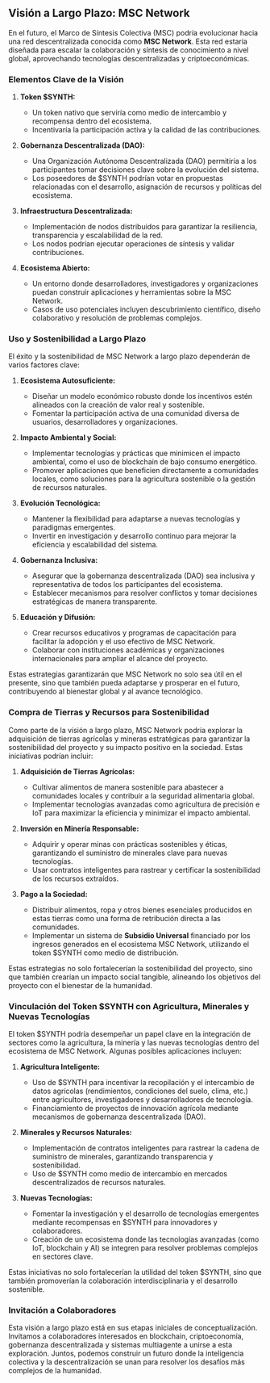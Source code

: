 ## Visión a Largo Plazo: MSC Network

En el futuro, el Marco de Síntesis Colectiva (MSC) podría evolucionar hacia una red descentralizada conocida como **MSC Network**. Esta red estaría diseñada para escalar la colaboración y síntesis de conocimiento a nivel global, aprovechando tecnologías descentralizadas y criptoeconómicas.

### Elementos Clave de la Visión

1.  **Token $SYNTH:**
    * Un token nativo que serviría como medio de intercambio y recompensa dentro del ecosistema.
    * Incentivaría la participación activa y la calidad de las contribuciones.

2.  **Gobernanza Descentralizada (DAO):**
    * Una Organización Autónoma Descentralizada (DAO) permitiría a los participantes tomar decisiones clave sobre la evolución del sistema.
    * Los poseedores de $SYNTH podrían votar en propuestas relacionadas con el desarrollo, asignación de recursos y políticas del ecosistema.

3.  **Infraestructura Descentralizada:**
    * Implementación de nodos distribuidos para garantizar la resiliencia, transparencia y escalabilidad de la red.
    * Los nodos podrían ejecutar operaciones de síntesis y validar contribuciones.

4.  **Ecosistema Abierto:**
    * Un entorno donde desarrolladores, investigadores y organizaciones puedan construir aplicaciones y herramientas sobre la MSC Network.
    * Casos de uso potenciales incluyen descubrimiento científico, diseño colaborativo y resolución de problemas complejos.

### Uso y Sostenibilidad a Largo Plazo

El éxito y la sostenibilidad de MSC Network a largo plazo dependerán de varios factores clave:

1.  **Ecosistema Autosuficiente:**
    * Diseñar un modelo económico robusto donde los incentivos estén alineados con la creación de valor real y sostenible.
    * Fomentar la participación activa de una comunidad diversa de usuarios, desarrolladores y organizaciones.

2.  **Impacto Ambiental y Social:**
    * Implementar tecnologías y prácticas que minimicen el impacto ambiental, como el uso de blockchain de bajo consumo energético.
    * Promover aplicaciones que beneficien directamente a comunidades locales, como soluciones para la agricultura sostenible o la gestión de recursos naturales.

3.  **Evolución Tecnológica:**
    * Mantener la flexibilidad para adaptarse a nuevas tecnologías y paradigmas emergentes.
    * Invertir en investigación y desarrollo continuo para mejorar la eficiencia y escalabilidad del sistema.

4.  **Gobernanza Inclusiva:**
    * Asegurar que la gobernanza descentralizada (DAO) sea inclusiva y representativa de todos los participantes del ecosistema.
    * Establecer mecanismos para resolver conflictos y tomar decisiones estratégicas de manera transparente.

5.  **Educación y Difusión:**
    * Crear recursos educativos y programas de capacitación para facilitar la adopción y el uso efectivo de MSC Network.
    * Colaborar con instituciones académicas y organizaciones internacionales para ampliar el alcance del proyecto.

Estas estrategias garantizarán que MSC Network no solo sea útil en el presente, sino que también pueda adaptarse y prosperar en el futuro, contribuyendo al bienestar global y al avance tecnológico.

### Compra de Tierras y Recursos para Sostenibilidad

Como parte de la visión a largo plazo, MSC Network podría explorar la adquisición de tierras agrícolas y mineras estratégicas para garantizar la sostenibilidad del proyecto y su impacto positivo en la sociedad. Estas iniciativas podrían incluir:

1.  **Adquisición de Tierras Agrícolas:**
    * Cultivar alimentos de manera sostenible para abastecer a comunidades locales y contribuir a la seguridad alimentaria global.
    * Implementar tecnologías avanzadas como agricultura de precisión e IoT para maximizar la eficiencia y minimizar el impacto ambiental.

2.  **Inversión en Minería Responsable:**
    * Adquirir y operar minas con prácticas sostenibles y éticas, garantizando el suministro de minerales clave para nuevas tecnologías.
    * Usar contratos inteligentes para rastrear y certificar la sostenibilidad de los recursos extraídos.

3.  **Pago a la Sociedad:**
    * Distribuir alimentos, ropa y otros bienes esenciales producidos en estas tierras como una forma de retribución directa a las comunidades.
    * Implementar un sistema de **Subsidio Universal** financiado por los ingresos generados en el ecosistema MSC Network, utilizando el token $SYNTH como medio de distribución.

Estas estrategias no solo fortalecerían la sostenibilidad del proyecto, sino que también crearían un impacto social tangible, alineando los objetivos del proyecto con el bienestar de la humanidad.

### Vinculación del Token $SYNTH con Agricultura, Minerales y Nuevas Tecnologías

El token $SYNTH podría desempeñar un papel clave en la integración de sectores como la agricultura, la minería y las nuevas tecnologías dentro del ecosistema de MSC Network. Algunas posibles aplicaciones incluyen:

1.  **Agricultura Inteligente:**
    * Uso de $SYNTH para incentivar la recopilación y el intercambio de datos agrícolas (rendimientos, condiciones del suelo, clima, etc.) entre agricultores, investigadores y desarrolladores de tecnología.
    * Financiamiento de proyectos de innovación agrícola mediante mecanismos de gobernanza descentralizada (DAO).

2.  **Minerales y Recursos Naturales:**
    * Implementación de contratos inteligentes para rastrear la cadena de suministro de minerales, garantizando transparencia y sostenibilidad.
    * Uso de $SYNTH como medio de intercambio en mercados descentralizados de recursos naturales.

3.  **Nuevas Tecnologías:**
    * Fomentar la investigación y el desarrollo de tecnologías emergentes mediante recompensas en $SYNTH para innovadores y colaboradores.
    * Creación de un ecosistema donde las tecnologías avanzadas (como IoT, blockchain y AI) se integren para resolver problemas complejos en sectores clave.

Estas iniciativas no solo fortalecerían la utilidad del token $SYNTH, sino que también promoverían la colaboración interdisciplinaria y el desarrollo sostenible.

### Invitación a Colaboradores

Esta visión a largo plazo está en sus etapas iniciales de conceptualización. Invitamos a colaboradores interesados en blockchain, criptoeconomía, gobernanza descentralizada y sistemas multiagente a unirse a esta exploración. Juntos, podemos construir un futuro donde la inteligencia colectiva y la descentralización se unan para resolver los desafíos más complejos de la humanidad.